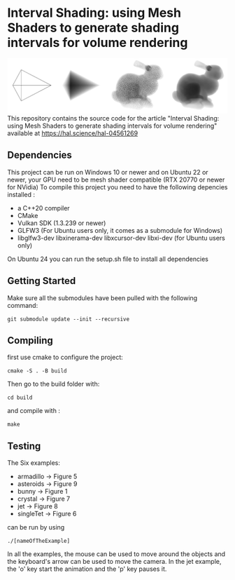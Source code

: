 
# Interval Shading: using Mesh Shaders to generate shading intervals for volume rendering
![](./teaser.png)
This repository contains the source code for the article "Interval Shading: using Mesh Shaders to generate shading intervals for volume rendering" available at https://hal.science/hal-04561269

## Dependencies

This project can be run on Windows 10 or newer and on Ubuntu 22 or newer, your GPU need to be mesh shader compatible (RTX 20770 or newer for NVidia)
To compile this project you need to have the following depencies installed :
  - a C++20 compiler
  - CMake
  - Vulkan SDK (1.3.239 or newer)
  - GLFW3 (For Ubuntu users only, it comes as a submodule for Windows)
  - libglfw3-dev libxinerama-dev libxcursor-dev libxi-dev (for Ubuntu users only)

On Ubuntu 24 you can run the setup.sh file to install all dependencies

## Getting Started 

Make sure all the submodules have been pulled with the following command:

```
git submodule update --init --recursive
```

## Compiling

first use cmake to configure the project:
```
cmake -S . -B build
```

Then go to the build folder with:
```
cd build
```

and compile with :
```
make
```

## Testing

The Six examples:
  - armadillo -> Figure 5
  - asteroids -> Figure 9
  - bunny -> Figure 1
  - crystal -> Figure 7
  - jet -> Figure 8
  - singleTet -> Figure 6

can be run by using
```
./[nameOfTheExample]
```

In all the examples, the mouse can be used to move around the objects and the keyboard's arrow can be used to move the camera.
In the jet example, the 'o' key start the animation and the 'p' key pauses it. 

